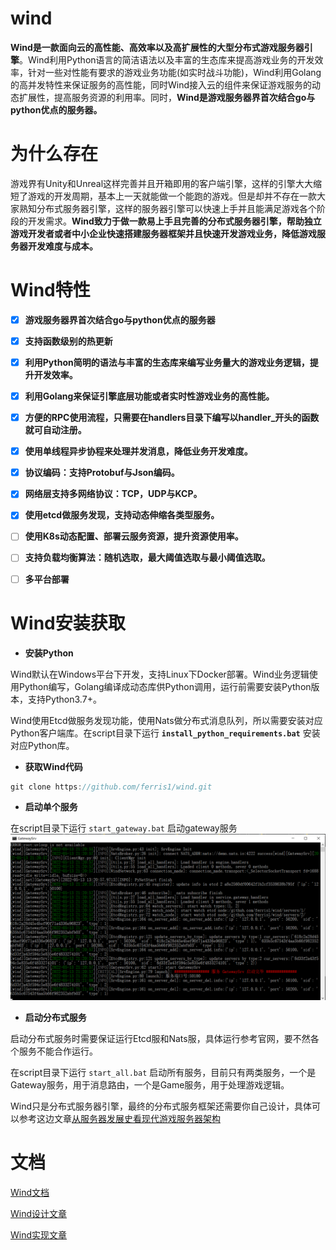 

# wind

**Wind是一款面向云的高性能、高效率以及高扩展性的大型分布式游戏服务器引擎**。Wind利用Python语言的简洁语法以及丰富的生态库来提高游戏业务的开发效率，针对一些对性能有要求的游戏业务功能(如实时战斗功能)，Wind利用Golang的高并发特性来保证服务的高性能，同时Wind接入云的组件来保证游戏服务的动态扩展性，提高服务资源的利用率。同时，**Wind是游戏服务器界首次结合go与python优点的服务器。**

# 为什么存在

游戏界有Unity和Unreal这样完善并且开箱即用的客户端引擎，这样的引擎大大缩短了游戏的开发周期，基本上一天就能做一个能跑的游戏。但是却并不存在一款大家熟知分布式服务器引擎，这样的服务器引擎可以快速上手并且能满足游戏各个阶段的开发需求。**Wind致力于做一款易上手且完善的分布式服务器引擎，帮助独立游戏开发者或者中小企业快速搭建服务器框架并且快速开发游戏业务，降低游戏服务器开发难度与成本。**

# Wind特性
- [x] **游戏服务器界首次结合go与python优点的服务器**
- [x] **支持函数级别的热更新**
- [x] **利用Python简明的语法与丰富的生态库来编写业务量大的游戏业务逻辑，提升开发效率。**
- [x] **利用Golang来保证引擎底层功能或者实时性游戏业务的高性能。**
- [x] **方便的RPC使用流程，只需要在handlers目录下编写以handler_开头的函数就可自动注册。**
- [x] **使用单线程异步协程来处理并发消息，降低业务开发难度。**
- [x] **协议编码：支持Protobuf与Json编码。**
- [x] **网络层支持多网络协议：TCP，UDP与KCP。**
- [x] **使用etcd做服务发现，支持动态伸缩各类型服务。**
- [ ] **使用K8s动态配置、部署云服务资源，提升资源使用率。**
- [ ] **支持负载均衡算法：随机选取，最大阈值选取与最小阈值选取。**
- [ ] **多平台部署**


# Wind安装获取

- **安装Python**

Wind默认在Windows平台下开发，支持Linux下Docker部署。Wind业务逻辑使用Python编写，Golang编译成动态库供Python调用，运行前需要安装Python版本，支持Python3.7+。

Wind使用Etcd做服务发现功能，使用Nats做分布式消息队列，所以需要安装对应Python客户端库。在script目录下运行 **`install_python_requirements.bat`**  安装对应Python库。

- **获取Wind代码**

```go
git clone https://github.com/ferris1/wind.git
```

- **启动单个服务**

在script目录下运行 `start_gateway.bat` 启动gateway服务
![wind run](doc/wind_console.png)

- **启动分布式服务**

启动分布式服务时需要保证运行Etcd服和Nats服，具体运行参考官网，要不然各个服务不能合作运行。

在script目录下运行 `start_all.bat` 启动所有服务，目前只有两类服务，一个是Gateway服务，用于消息路由，一个是Game服务，用于处理游戏逻辑。

Wind只是分布式服务器引擎，最终的分布式服务框架还需要你自己设计，具体可以参考这边文章[从服务器发展史看现代游戏服务器架构](https://zhuanlan.zhihu.com/p/500840594)



# 文档

[Wind文档](https://ferris1.gitbook.io/wind-yi-kuan-mian-xiang-yun-de-fen-bu-shi-you-xi-fu-wu-qi-yin-qing/)

[Wind设计文章](https://zhuanlan.zhihu.com/p/514321106) 

[Wind实现文章](https://zhuanlan.zhihu.com/p/514338553)

